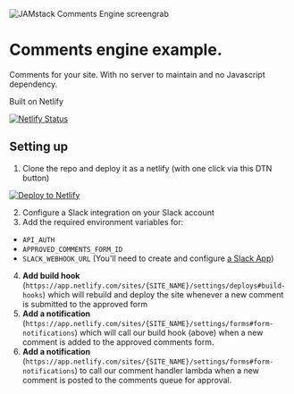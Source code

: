 ![JAMstack Comments Engine screengrab](screenshot.jpg)


# Comments engine example.

Comments for your site. With no server to maintain and no Javascript dependency.


Built on Netlify

[![Netlify Status](https://api.netlify.com/api/v1/badges/9859aca9-0a82-49d4-9ae9-eefcbb4c4129/deploy-status)](https://app.netlify.com/sites/jamstack-comments/deploys)

## Setting up

1. Clone the repo and deploy it as a netlify (with one click via this DTN button)

<!-- Markdown snippet -->
[![Deploy to Netlify](https://www.netlify.com/img/deploy/button.svg)](https://app.netlify.com/start/deploy?repository=https://github.com/philhawksworth/jamstack-comments-engine)

2. Configure a Slack integration on your Slack account
3. Add the required environment variables for:
  - `API_AUTH`
  - `APPROVED_COMMENTS_FORM_ID`
  - `SLACK_WEBHOOK_URL` (You'll need to create and configure [a Slack App](https://api.slack.com/apps?new_app=1))
4. **Add build hook** (`https://app.netlify.com/sites/{SITE_NAME}/settings/deploys#build-hooks`) which will rebuild and deploy the site whenever a new comment is submitted to the approved form
5. **Add a notification** (`https://app.netlify.com/sites/{SITE_NAME}/settings/forms#form-notifications`) which will call our build hook (above) when a new comment is added to the approved comments form.
6. **Add a notification** (`https://app.netlify.com/sites/{SITE_NAME}/settings/forms#form-notifications`) to call our comment handler lambda when a new comment is posted to the comments queue for approval.
